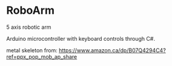 # RoboArm

5 axis robotic arm

Arduino microcontroller with keyboard controls through C#.

metal skeleton from: https://www.amazon.ca/dp/B07Q4294C4?ref=ppx_pop_mob_ap_share

